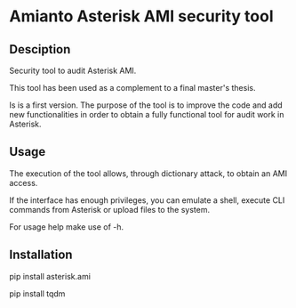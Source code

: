 # Amianto Asterisk AMI security tool

## Desciption
Security tool to audit Asterisk AMI. 

This tool has been used as a complement to a final master's thesis. 

Is is a first version. The purpose of the tool is to improve the code and add new functionalities in order to obtain a fully functional tool for audit work in Asterisk.


## Usage

The execution of the tool allows, through dictionary attack, to obtain an AMI access. 

If the interface has enough privileges, you can emulate a shell, execute CLI commands from Asterisk or upload files to the system.

For usage help make use of -h.


## Installation

pip install asterisk.ami

pip install tqdm
